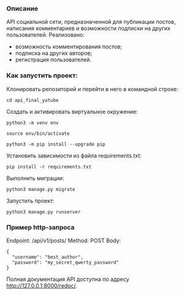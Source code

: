 ### Описание

API социальной сети, предназначенной для публикации постов, написания комментариев и возможности подписки на других пользователей. Реализовано: 
- возможность комментирования постов;
- подписка на других авторов;
- регистрация пользователей.

### Как запустить проект:

Клонировать репозиторий и перейти в него в командной строке:

```
cd api_final_yatube
```

Cоздать и активировать виртуальное окружение:

```
python3 -m venv env
```

```
source env/bin/activate
```

```
python3 -m pip install --upgrade pip
```

Установить зависимости из файла requirements.txt:

```
pip install -r requirements.txt
```

Выполнить миграции:

```
python3 manage.py migrate
```

Запустить проект:

```
python3 manage.py runserver
```

### Пример http-запроса

Endpoint: /api/v1/posts/
Method: POST
Body:

```
{
  "username": "best_author",
  "password": "my_secret_qwerty_password"
}
```

Полная документация API доступна по адресу http://127.0.0.1:8000/redoc/.